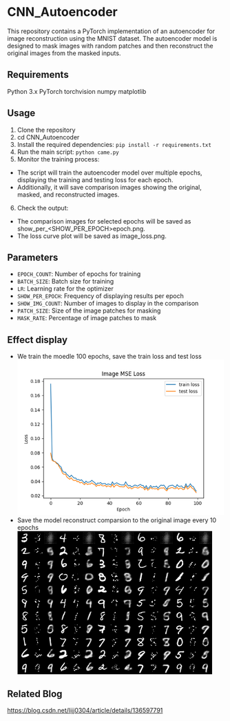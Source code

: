 # CNN_Autoencoder
This repository contains a PyTorch implementation of an autoencoder for image reconstruction using the MNIST dataset. The autoencoder model is designed to mask images with random patches and then reconstruct the original images from the masked inputs.

## Requirements
Python 3.x
PyTorch
torchvision
numpy
matplotlib

## Usage
1. Clone the repository
2. cd CNN_Autoencoder
3. Install the required dependencies: `pip install -r requirements.txt`
4. Run the main script: `python came.py`  
5. Monitor the training process:
* The script will train the autoencoder model over multiple epochs, displaying the training and testing loss for each epoch.  
* Additionally, it will save comparison images showing the original, masked, and reconstructed images.
6. Check the output:
* The comparison images for selected epochs will be saved as show_per_<SHOW_PER_EPOCH>epoch.png.  
* The loss curve plot will be saved as image_loss.png.

## Parameters
* `EPOCH_COUNT`: Number of epochs for training
* `BATCH_SIZE`: Batch size for training
* `LR`: Learning rate for the optimizer
* `SHOW_PER_EPOCH`: Frequency of displaying results per epoch
* `SHOW_IMG_COUNT`: Number of images to display in the comparison
* `PATCH_SIZE`: Size of the image patches for masking
* `MASK_RATE`: Percentage of image patches to mask

## Effect display
* We train the moedle 100 epochs, save the train loss and test loss  
![Train loss image](./display/image_loss.png "Train loss image")
* Save the model reconstruct comparsion to the original image every 10 epochs  
![Comparsion every 10 epochs](./display/show_per_10epoch.png "Comparsion every 10 epochs")

## Related Blog
<https://blog.csdn.net/lijj0304/article/details/136597791>
